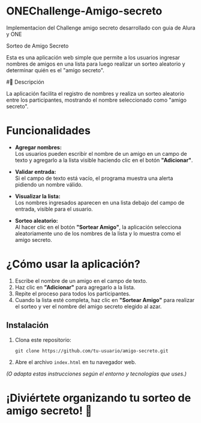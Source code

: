 # ONEChallenge-Amigo-secreto
Implementacion del Challenge amigo secreto desarrollado con guia de Alura y ONE

Sorteo de Amigo Secreto 

Esta es una aplicación web simple que permite a los usuarios ingresar nombres de amigos en una lista para luego realizar un sorteo aleatorio y determinar quién es el "amigo secreto".

#📝 Descripción

La aplicación facilita el registro de nombres y realiza un sorteo aleatorio entre los participantes, mostrando el nombre seleccionado como "amigo secreto".

# Funcionalidades

- **Agregar nombres:**  
  Los usuarios pueden escribir el nombre de un amigo en un campo de texto y agregarlo a la lista visible haciendo clic en el botón **"Adicionar"**.

- **Validar entrada:**  
  Si el campo de texto está vacío, el programa muestra una alerta pidiendo un nombre válido.

- **Visualizar la lista:**  
  Los nombres ingresados aparecen en una lista debajo del campo de entrada, visible para el usuario.

- **Sorteo aleatorio:**  
  Al hacer clic en el botón **"Sortear Amigo"**, la aplicación selecciona aleatoriamente uno de los nombres de la lista y lo muestra como el amigo secreto.

# ¿Cómo usar la aplicación?

1. Escribe el nombre de un amigo en el campo de texto.
2. Haz clic en **"Adicionar"** para agregarlo a la lista.
3. Repite el proceso para todos los participantes.
4. Cuando la lista esté completa, haz clic en **"Sortear Amigo"** para realizar el sorteo y ver el nombre del amigo secreto elegido al azar.

## Instalación

1. Clona este repositorio:
    ```
    git clone https://github.com/tu-usuario/amigo-secreto.git
    ```
2. Abre el archivo `index.html` en tu navegador web.

*(O adapta estas instrucciones según el entorno y tecnologías que uses.)*

# ¡Diviértete organizando tu sorteo de amigo secreto! 🎉


